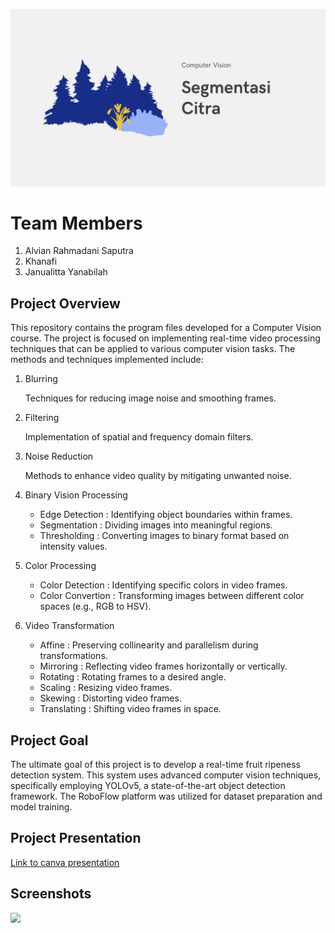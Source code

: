![](cover.png)

# Team Members
1. Alvian Rahmadani Saputra
2. Khanafi
3. Janualitta Yanabilah

## Project Overview
This repository contains the program files developed for a Computer Vision course. The project is focused on implementing real-time video processing techniques that can be applied to various computer vision tasks. The methods and techniques implemented include:
1. Blurring
   
   Techniques for reducing image noise and smoothing frames.

2. Filtering

   Implementation of spatial and frequency domain filters.
3. Noise Reduction

    Methods to enhance video quality by mitigating unwanted noise.
4. Binary Vision Processing
   * Edge Detection : Identifying object boundaries within frames.
   * Segmentation : Dividing images into meaningful regions.
   * Thresholding : Converting images to binary format based on intensity values.
5. Color Processing
   * Color Detection : Identifying specific colors in video frames.
   * Color Convertion : Transforming images between different color spaces (e.g., RGB to HSV).
6. Video Transformation
   * Affine : Preserving collinearity and parallelism during transformations.
   * Mirroring : Reflecting video frames horizontally or vertically.
   * Rotating : Rotating frames to a desired angle.
   * Scaling : Resizing video frames.
   * Skewing : Distorting video frames.
   * Translating : Shifting video frames in space.

## Project Goal

The ultimate goal of this project is to develop a real-time fruit ripeness detection system. This system uses advanced computer vision techniques, specifically employing YOLOv5, a state-of-the-art object detection framework. The RoboFlow platform was utilized for dataset preparation and model training.

## Project Presentation
[Link to canva presentation](https://www.canva.com/design/DAFz6jb_hw8/7UQTstVDB6DZcM3GwKu_Ag/view?utm_content=DAFz6jb_hw8&utm_campaign=designshare&utm_medium=link&utm_source=editor)

## Screenshots
![](output.jpg)